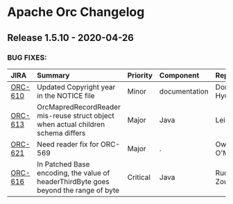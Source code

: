 
<!---
# Licensed to the Apache Software Foundation (ASF) under one
# or more contributor license agreements.  See the NOTICE file
# distributed with this work for additional information
# regarding copyright ownership.  The ASF licenses this file
# to you under the Apache License, Version 2.0 (the
# "License"); you may not use this file except in compliance
# with the License.  You may obtain a copy of the License at
#
#     http://www.apache.org/licenses/LICENSE-2.0
#
# Unless required by applicable law or agreed to in writing, software
# distributed under the License is distributed on an "AS IS" BASIS,
# WITHOUT WARRANTIES OR CONDITIONS OF ANY KIND, either express or implied.
# See the License for the specific language governing permissions and
# limitations under the License.
-->
# Apache Orc Changelog

## Release 1.5.10 - 2020-04-26



### BUG FIXES:

| JIRA | Summary | Priority | Component | Reporter | Contributor |
|:---- |:---- | :--- |:---- |:---- |:---- |
| [ORC-610](https://issues.apache.org/jira/browse/ORC-610) | Updated Copyright year in the NOTICE file |  Minor | documentation | Dongjoon Hyun | Dongjoon Hyun |
| [ORC-613](https://issues.apache.org/jira/browse/ORC-613) | OrcMapredRecordReader mis-reuse struct object when actual children schema differs |  Major | Java | Lei Sun | Lei Sun |
| [ORC-621](https://issues.apache.org/jira/browse/ORC-621) | Need reader fix for ORC-569 |  Major | . | Owen O'Malley | Owen O'Malley |
| [ORC-616](https://issues.apache.org/jira/browse/ORC-616) | In Patched Base encoding, the value of headerThirdByte goes beyond the range of byte |  Critical | Java | Ruochen Zou | Ruochen Zou |


